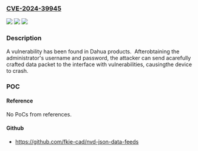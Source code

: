 ### [CVE-2024-39945](https://cve.mitre.org/cgi-bin/cvename.cgi?name=CVE-2024-39945)
![](https://img.shields.io/static/v1?label=Product&message=NVR4XXX&color=blue)
![](https://img.shields.io/static/v1?label=Version&message=%3D%20NVR4XXX%20Versions%20which%20Build%20time%20before%202023%2F12%2F13%20&color=brighgreen)
![](https://img.shields.io/static/v1?label=Vulnerability&message=n%2Fa&color=brighgreen)

### Description

A vulnerability has been found in Dahua products.  Afterobtaining the administrator's username and password, the attacker can send acarefully crafted data packet to the interface with vulnerabilities, causingthe device to crash.

### POC

#### Reference
No PoCs from references.

#### Github
- https://github.com/fkie-cad/nvd-json-data-feeds

